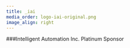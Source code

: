 ```yaml
---
title: _iai
media_order: logo-iai-original.png
image_align: right
---
```


###Intelligent Automation Inc.
Platinum Sponsor